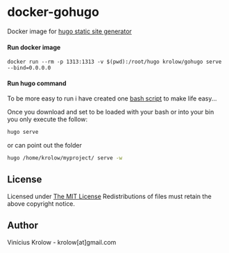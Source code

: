 # docker-gohugo

Docker image for [hugo static site generator](http://gohugo.io)

#### Run docker image
```
docker run --rm -p 1313:1313 -v $(pwd):/root/hugo krolow/gohugo serve --bind=0.0.0.0
```

#### Run hugo command
To be more easy to run i have created one [bash script](https://github.com/krolow/docker-gohugo/blob/master/hugo) to make life easy...

Once you download and set to be loaded with your bash or into your bin you only execute the follow:

```bash
hugo serve
```

or can point out the folder

```bash
hugo /home/krolow/myproject/ serve -w
```

## License

Licensed under <a href="http://krolow.mit-license.org/">The MIT License</a>
Redistributions of files must retain the above copyright notice.

## Author

Vinícius Krolow - krolow[at]gmail.com

